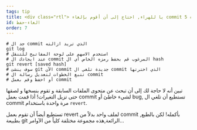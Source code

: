 ```yaml
---
tags: tip
title: <div class="rtl"> يا للهراء, احتاج إلى أن أقوم بإلغاء commit سابق يوجد بعده 5 commits ! </div>
id: الغاء-حفظ
order: 7
---
```


<div class="rtl">

```git
# جد ال commit الذي تريد ازالته
git log
# استخدم الاسهم على لوحة المفاتيح للتنقل
# عند ايجادك ال commit المرغوب قم بحفظ رمزه الخاص أي ال hash
git revert [saved hash]
# سوف ينشئ git الآن commit جديدة تلغي ال commit الذي اخترتها
# تتبع الخطوات لتعديل رسالة ال commit
# أو احفظ وقم بعمل commit
```

تبين أنه لا حاجة لك إلى أن تبحث عن متحوى الملفات السابقة و تقوم بنسخها و لصقها حتى تزيل التغيرات! أذا قمت بعمل commit لشيء خاطئ أو bug, تستطيع أن تلغي ال commit مرة واحدة باستخدام `revert`.

تستطيع أيضاً أن تقوم بعمل revert لملف واحد بدلاً من commit بأكمله! لكن بالطبع, بطبيعة git الرائعة,هذه مجموعة مختلفة كلياً من الآوامر...

</div>
